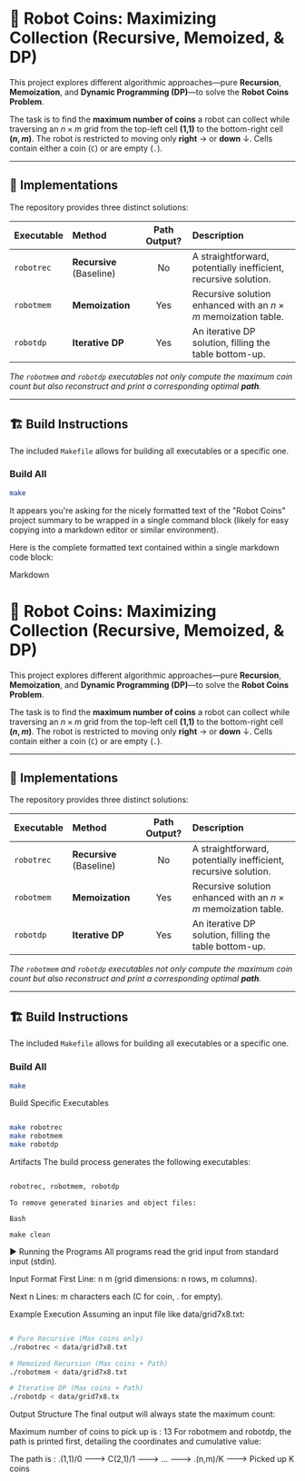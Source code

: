 # 🤖 Robot Coins: Maximizing Collection (Recursive, Memoized, & DP)

This project explores different algorithmic approaches—pure **Recursion**, **Memoization**, and **Dynamic Programming (DP)**—to solve the **Robot Coins Problem**.

The task is to find the **maximum number of coins** a robot can collect while traversing an $n \times m$ grid from the top-left cell **(1,1)** to the bottom-right cell **($n,m$)**. The robot is restricted to moving only **right** $\rightarrow$ or **down** $\downarrow$. Cells contain either a coin (`C`) or are empty (`.`).

---

## 🔑 Implementations

The repository provides three distinct solutions:

| Executable | Method | Path Output? | Description |
| :--- | :--- | :---: | :--- |
| `robotrec` | **Recursive** (Baseline) | No | A straightforward, potentially inefficient, recursive solution. |
| `robotmem` | **Memoization** | Yes | Recursive solution enhanced with an $n \times m$ memoization table. |
| `robotdp` | **Iterative DP** | Yes | An iterative DP solution, filling the table bottom-up. |

*The `robotmem` and `robotdp` executables not only compute the maximum coin count but also reconstruct and print a corresponding optimal **path**.*

---

## 🏗️ Build Instructions

The included `Makefile` allows for building all executables or a specific one.

### Build All

```bash
make

```

It appears you're asking for the nicely formatted text of the "Robot Coins" project summary to be wrapped in a single command block (likely for easy copying into a markdown editor or similar environment).

Here is the complete formatted text contained within a single markdown code block:

Markdown

# 🤖 Robot Coins: Maximizing Collection (Recursive, Memoized, & DP)

This project explores different algorithmic approaches—pure **Recursion**, **Memoization**, and **Dynamic Programming (DP)**—to solve the **Robot Coins Problem**.

The task is to find the **maximum number of coins** a robot can collect while traversing an $n \times m$ grid from the top-left cell **(1,1)** to the bottom-right cell **($n,m$)**. The robot is restricted to moving only **right** $\rightarrow$ or **down** $\downarrow$. Cells contain either a coin (`C`) or are empty (`.`).

---

## 🔑 Implementations

The repository provides three distinct solutions:

| Executable | Method | Path Output? | Description |
| :--- | :--- | :---: | :--- |
| `robotrec` | **Recursive** (Baseline) | No | A straightforward, potentially inefficient, recursive solution. |
| `robotmem` | **Memoization** | Yes | Recursive solution enhanced with an $n \times m$ memoization table. |
| `robotdp` | **Iterative DP** | Yes | An iterative DP solution, filling the table bottom-up. |

*The `robotmem` and `robotdp` executables not only compute the maximum coin count but also reconstruct and print a corresponding optimal **path**.*

---

## 🏗️ Build Instructions

The included `Makefile` allows for building all executables or a specific one.

### Build All

```bash
make
```
Build Specific Executables
```Bash

make robotrec
make robotmem
make robotdp
```

Artifacts
The build process generates the following executables:

```Bash

robotrec, robotmem, robotdp
```

```Clean
To remove generated binaries and object files:

Bash

make clean
```
▶️ Running the Programs
All programs read the grid input from standard input (stdin).

Input Format
First Line: n m (grid dimensions: n rows, m columns).

Next n Lines: m characters each (C for coin, . for empty).

Example Execution
Assuming an input file like data/grid7x8.txt:

```Bash

# Pure Recursive (Max coins only)
./robotrec < data/grid7x8.txt

# Memoized Recursion (Max coins + Path)
./robotmem < data/grid7x8.txt

# Iterative DP (Max coins + Path)
./robotdp < data/grid7x8.tx
```
Output Structure
The final output will always state the maximum count:

Maximum number of coins to pick up is : 13
For robotmem and robotdp, the path is printed first, detailing the coordinates and cumulative value:

The path is :
.(1,1)/0 ---> C(2,1)/1 ---> ... ---> .(n,m)/K --->
Picked up K coins
